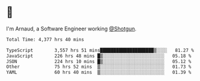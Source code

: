 # 👋

I'm Arnaud, a Software Engineer working [@Shotgun](https://shotgun.live).

<!--START_SECTION:waka-->

```txt
Total Time: 4,377 hrs 40 mins

TypeScript        3,557 hrs 51 mins████████████████████▒░░░░   81.27 %
JavaScript        226 hrs 48 mins █▒░░░░░░░░░░░░░░░░░░░░░░░   05.18 %
JSON              224 hrs 10 mins █▒░░░░░░░░░░░░░░░░░░░░░░░   05.12 %
Other             75 hrs 52 mins  ▒░░░░░░░░░░░░░░░░░░░░░░░░   01.73 %
YAML              60 hrs 40 mins  ▒░░░░░░░░░░░░░░░░░░░░░░░░   01.39 %
```

<!--END_SECTION:waka-->
